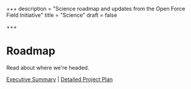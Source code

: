 +++
description = "Science roadmap and updates from the Open Force Field Initiative"
title = "Science"
draft = false

+++

# Roadmap

Read about where we're headed.

[Executive Summary](downloads/roadmap/open-forcefield-summary.pdf) | [Detailed Project Plan](downloads/roadmap/open-forcefield-plan.pdf)

